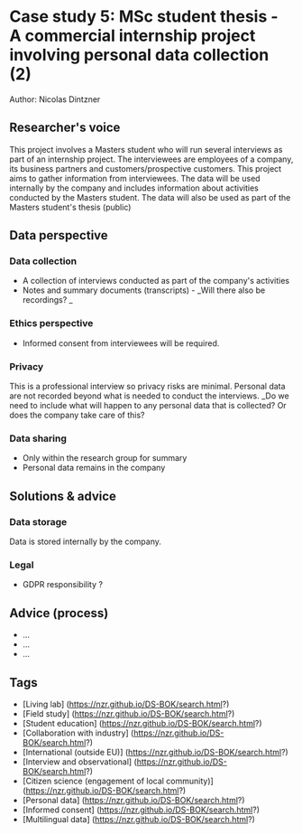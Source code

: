 # Case study 5: MSc student thesis - A commercial internship project involving personal data collection (2) 
<!--- Case is quite similar to case 4, which is also a masters student who is interning at a company and also would be conducting interviews. --> 
Author: Nicolas Dintzner

## Researcher's voice

This project involves a Masters student who will run several interviews as part of an internship project. The interviewees are employees of a company, its business partners and  customers/prospective customers. This project aims to gather information from interviewees. The data will be used internally by the company and includes information about activities conducted by the Masters student. The data will also be used as part of the Masters student's thesis (public)

## Data perspective

### Data collection

- A collection of interviews conducted as part of the company's activities
- Notes and summary documents (transcripts) - _Will there also be recordings? _

### Ethics perspective

- Informed consent from interviewees will be required.

### Privacy 

This is a professional interview so privacy risks are minimal. Personal data are not recorded beyond what is needed to conduct the interviews. 
_Do we need to include what will happen to any personal data that is collected? Or does the company take care of this? 

### Data sharing

- Only within the research group for summary
- Personal data remains in the company

## Solutions & advice

<!--- A bit more content on the case might be helpful. This is a typical case that will be encountered constantly so fleshing out the process would be instructive. --> 

### Data storage

Data is stored internally by the company. 

### Legal 

- GDPR responsibility ?

## Advice (process)

- ... 
- ... 
- ... 

## Tags 

- [Living lab] (https://nzr.github.io/DS-BOK/search.html?)
- [Field study] (https://nzr.github.io/DS-BOK/search.html?)
- [Student education] (https://nzr.github.io/DS-BOK/search.html?)
- [Collaboration with industry] (https://nzr.github.io/DS-BOK/search.html?)
- [International (outside EU)] (https://nzr.github.io/DS-BOK/search.html?)
- [Interview and observational] (https://nzr.github.io/DS-BOK/search.html?)
- [Citizen science (engagement of local community)] (https://nzr.github.io/DS-BOK/search.html?)
- [Personal data] (https://nzr.github.io/DS-BOK/search.html?)
- [Informed consent] (https://nzr.github.io/DS-BOK/search.html?)
- [Multilingual data] (https://nzr.github.io/DS-BOK/search.html?)

